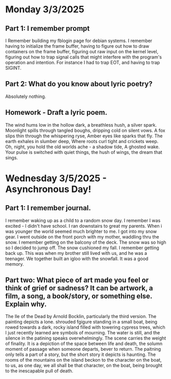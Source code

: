 # Monday 3/3/2025 

## Part 1: I remember prompt 

I Remember building my fblogin page for debian systems. I remember having to initialize the frame buffer, having to figure out how to draw containers on the frame buffer, figuring out raw input on the kernel level, figuring out how to trap signal calls that might interfere with the program's operation and intention. For instance I had to trap EOT, and having to trap SIGINT. 

## Part 2: What do you know about lyric poetry? 

Absolutely nothing. 

## Homework - Draft a lyric poem. 

The wind hums low in the hollow dark, 
a breathless hush, a silver spark.
Moonlight spills through tangled boughs,
dripping cold on silent vows.
A fox slips thin through the whispering ryse,
Amber eyes like sparks that fly. 
The earth exhales in slumber deep,
Where roots curl tight and crickets weep. 
Oh, night, you hold the old worlds ache - a shadow tide,
A  ghosted wake. 
Your pulse is switched with quiet things,
the hush of wings,
the dream that sings. 

# Wednesday 3/5/2025 - Asynchronous Day! 

## Part 1: I remember journal. 

I remember waking up as a child to a random snow day. I remember I was excited - I didn't have school. I ran downstairs to great my parents. When i was younger the world seemed much brighter to me. I got into my snow gear. I went outside on the front porch with my mother, waddling thru the snow. I remember getting on the balcony of the deck. The snow was so high so I decided to jump off. The snow cushioned my fall. I remember getting back up. This was when my brother still lived with us, and he was a teenager. We together built an igloo with the snowfall. It was a good memory. 

## Part two: What piece of art made you feel or think of grief or sadness? It can be artwork, a film, a song, a book/story, or something else. Explain why.

The Ile of the Dead by Arnold Bocklin, particularly the third version. The painting depicts a lone. shrouded fgigure standing in a small boat, being rowed towards a dark, rocky island filled with towering cypress trees, which I just recently learned are symbols of mourning. The water is still, and the silence in the patining speaks overwhelmingly. The scene carries the weight of finality. It is a depiction of the space between life and death, the solumn moment of passage when someone departs, bever to return. The paitning only tells a part of a story, but the short story it depicts is haunting. The rooms of the mountains on the island beckon to the character on the boat, to us, as one day, we all shall be that character, on the boat, being brought to the inescapable pull of death. 

